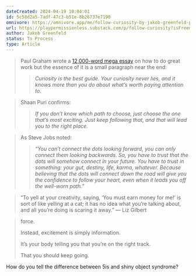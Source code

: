 ```yaml
---
dateCreated: 2024-04-19 10:04:01
id: 5c58d2a5-7adf-47c3-b51e-8b26737e7190
omnivore: https://omnivore.app/me/follow-curiosity-by-jakob-greenfeld-play-permissionless-18ef6abd8bf
url: https://playpermissionless.substack.com/p/follow-curiosity?isFreemail=true&post_id=143738222&publication_id=1308259&r=50n4x&triedRedirect=true
author: Jakob Greenfeld
status: To Process
type: Article
---
```



> Paul Graham wrote a [12,000-word mega essay](https://paulgraham.com/greatwork.html) on how to do great work but the essence of it is a small paragraph near the end:
> 
> > _Curiosity is the best guide. Your curiosity never lies, and it knows more than you do about what’s worth paying attention to._ 


> Shaan Puri confirms:
> 
> > _If you don’t know which path to choose, just choose the one that’s most exciting. Just keep following that, and that will lead you to the right place._ 


> As Steve Jobs noted:
> 
> > _“You can’t connect the dots looking forward, you can only connect them looking backwards. So, you have to trust that the dots will somehow connect in your future. You have to trust in something: your gut, destiny, life, karma, whatever. Because believing that the dots will connect down the road will give you the confidence to follow your heart, even when it leads you off the well-worn path.”_ 


> “To yell at your creativity, saying, ‘You must earn money for me!’ is sort of like yelling at a cat; it has no idea what you’re talking about, and all you’re doing is scaring it away.” — Liz Gilbert 


> force.
> 
> Instead, excitement is simply information.
> 
> It’s your body telling you that you’re on the right track.
> 
> That you should keep going. 

How do you tell the difference between 5is and shiny object syndrome?

